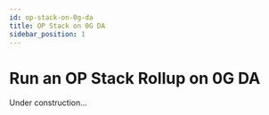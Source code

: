 ```yaml
---
id: op-stack-on-0g-da
title: OP Stack on 0G DA
sidebar_position: 1
---
```


# Run an OP Stack Rollup on 0G DA

Under construction...